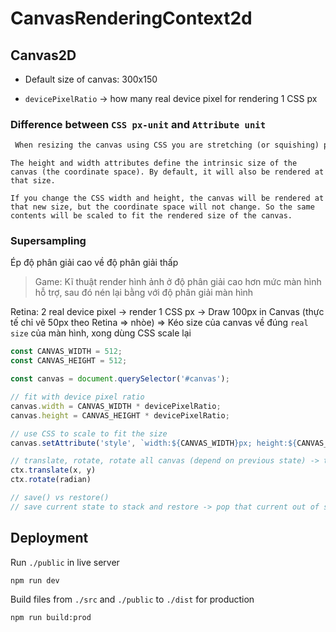 # CanvasRenderingContext2d

## Canvas2D

- Default size of canvas: 300x150

- `devicePixelRatio` -> how many real device pixel for rendering 1 CSS px

### Difference between `CSS px-unit` and `Attribute unit`

```markdown
 When resizing the canvas using CSS you are stretching (or squishing) pixels until the original drawing fits inside the new CSS dimensions. Think of that as a T-shirt with logo. If you stretch the shirt the logo will deform by stretching ... same with canvas drawings -- they stretch and shrink. On the other hand changing the canvas element width/height (canvas.width=400) you are actually adding or removing pixels to the canvas drawing surface 
```

```
The height and width attributes define the intrinsic size of the canvas (the coordinate space). By default, it will also be rendered at that size.

If you change the CSS width and height, the canvas will be rendered at that new size, but the coordinate space will not change. So the same contents will be scaled to fit the rendered size of the canvas.
```

### Supersampling

Ép độ phân giải cao về độ phân giải thấp

> Game: Kĩ thuật render hình ảnh ở độ phân giải cao hơn mức màn hình hỗ trợ, sau đó nén lại bằng với độ phân giải màn hình

Retina: 2 real device pixel -> render 1 CSS px
-> Draw 100px in Canvas (thực tế chỉ vẽ 50px theo Retina => nhòe) => Kéo size của canvas về đúng `real size` của màn hình, xong dùng CSS scale lại

```javascript
const CANVAS_WIDTH = 512;
const CANVAS_HEIGHT = 512;

const canvas = document.querySelector('#canvas');

// fit with device pixel ratio
canvas.width = CANVAS_WIDTH * devicePixelRatio;
canvas.height = CANVAS_HEIGHT * devicePixelRatio;

// use CSS to scale to fit the size
canvas.setAttribute('style', `width:${CANVAS_WIDTH}px; height:${CANVAS_HEIGHT}px`);

// translate, rotate, rotate all canvas (depend on previous state) -> toa do cua canvas se bi dich chuyen theo
ctx.translate(x, y)
ctx.rotate(radian)

// save() vs restore()
// save current state to stack and restore -> pop that current out of stack
```

## Deployment

Run `./public` in live server

```shell
npm run dev
```

Build files from `./src` and `./public` to `./dist` for production

```shell
npm run build:prod
```
